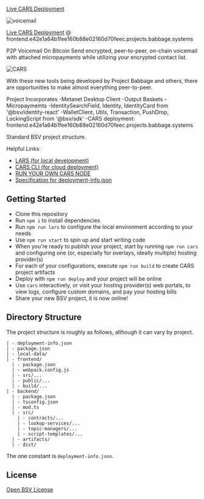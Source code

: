 [Live CARS Deployment](https://frontend.e42e1a64b1fee160b88e02160d70feec.projects.babbage.systems)

![voicemail](https://github.com/user-attachments/assets/3f1b4f17-7147-4f29-89ce-01fcba3909f6)

[Live CARS Deployment](https://frontend.e42e1a64b1fee160b88e02160d70feec.projects.babbage.systems)
@ frontend.e42e1a64b1fee160b88e02160d70feec.projects.babbage.systems

P2P Voicemail On Bitcoin
Send encrypted, peer-to-peer, on-chain voicemail with attached micropayments while utilizing your encrypted contact list.

![CARS](https://github.com/user-attachments/assets/abb11c0b-781d-4c32-9979-4356856a7604)

With these new tools being developed by Project Babbage and others, there are opportunities to make almost everything peer-to-peer.

Project Incorporates
-Metanet Desktop Client
-Output Baskets
-Micropaymemts
-IdentitySearchField, Identity, IdentityCard from '@bsv/identity-react'
-WalletClient, Utils, Transaction, PushDrop, LockingScript from '@bsv/sdk'
-CARS deployment: frontend.e42e1a64b1fee160b88e02160d70feec.projects.babbage.systems

Standard BSV project structure.

Helpful Links:

- [LARS (for local development)](https://github.com/bitcoin-sv/lars)
- [CARS CLI (for cloud deployment)](https://github.com/bitcoin-sv/cars-cli)
- [RUN YOUR OWN CARS NODE](https://github.com/bitcoin-sv/cars-node)
- [Specification for deployment-info.json](https://github.com/bitcoin-sv/BRCs/blob/master/apps/0102.md)

## Getting Started

- Clone this repository
- Run `npm i` to install dependencies
- Run `npm run lars` to configure the local environment according to your needs
- Use `npm run start` to spin up and start writing code
- When you're ready to publish your project, start by running `npm run cars` and configuring one (or, especially for overlays, ideally multiple) hosting provider(s)
- For each of your configurations, execute `npm run build` to create CARS project artifacts
- Deploy with `npm run deploy` and your project will be online
- Use `cars` interactively, or visit your hosting provider(s) web portals, to view logs, configure custom domains, and pay your hosting bills
- Share your new BSV project, it is now online!

## Directory Structure

The project structure is roughly as follows, although it can vary by project.

```
| - deployment-info.json
| - package.json
| - local-data/
| - frontend/
  | - package.json
  | - webpack.config.js
  | - src/...
  | - public/...
  | - build/...
| - backend/
  | - package.json
  | - tsconfig.json
  | - mod.ts
  | - src/
    | - contracts/...
    | - lookup-services/...
    | - topic-managers/...
    | - script-templates/...
  | - artifacts/
  | - dist/
```

The one constant is `deployment-info.json`.

## License

[Open BSV License](./LICENSE.txt)
